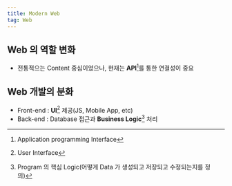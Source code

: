 ```yaml
---
title: Modern Web
tag: Web
---
```


## Web 의 역할 변화

- 전통적으는 Content 중심이었으나, 현재는 **API**[^API]를 통한 연결성이 중요

## Web 개발의 분화

- Front-end : **UI**[^UI] 제공(JS, Mobile App, etc)
- Back-end : Database 접근과 **Business Logic**[^3] 처리

[^API]: Application programming Interface

[^UI]: User Interface

[^3]: Program 의 핵심 Logic(어떻게 Data 가 생성되고 저장되고 수정되는지를 정의)
